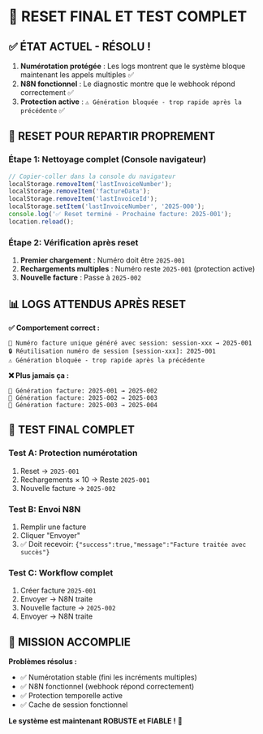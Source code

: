 # 🎯 RESET FINAL ET TEST COMPLET

## ✅ ÉTAT ACTUEL - RÉSOLU !

1. **Numérotation protégée** : Les logs montrent que le système bloque maintenant les appels multiples ✅
2. **N8N fonctionnel** : Le diagnostic montre que le webhook répond correctement ✅
3. **Protection active** : `⚠️ Génération bloquée - trop rapide après la précédente` ✅

## 🔄 RESET POUR REPARTIR PROPREMENT

### Étape 1: Nettoyage complet (Console navigateur)
```javascript
// Copier-coller dans la console du navigateur
localStorage.removeItem('lastInvoiceNumber');
localStorage.removeItem('factureData');
localStorage.removeItem('lastInvoiceId');
localStorage.setItem('lastInvoiceNumber', '2025-000');
console.log('✅ Reset terminé - Prochaine facture: 2025-001');
location.reload();
```

### Étape 2: Vérification après reset
1. **Premier chargement** : Numéro doit être `2025-001`
2. **Rechargements multiples** : Numéro reste `2025-001` (protection active)
3. **Nouvelle facture** : Passe à `2025-002`

## 📊 LOGS ATTENDUS APRÈS RESET

**✅ Comportement correct :**
```
🎯 Numéro facture unique généré avec session: session-xxx → 2025-001
🔒 Réutilisation numéro de session [session-xxx]: 2025-001
⚠️ Génération bloquée - trop rapide après la précédente
```

**❌ Plus jamais ça :**
```
🔢 Génération facture: 2025-001 → 2025-002
🔢 Génération facture: 2025-002 → 2025-003
🔢 Génération facture: 2025-003 → 2025-004
```

## 🎯 TEST FINAL COMPLET

### Test A: Protection numérotation
1. Reset → `2025-001`
2. Rechargements × 10 → Reste `2025-001`
3. Nouvelle facture → `2025-002`

### Test B: Envoi N8N
1. Remplir une facture
2. Cliquer "Envoyer"
3. ✅ Doit recevoir: `{"success":true,"message":"Facture traitée avec succès"}`

### Test C: Workflow complet
1. Créer facture `2025-001`
2. Envoyer → N8N traite
3. Nouvelle facture → `2025-002`
4. Envoyer → N8N traite

## 🏁 MISSION ACCOMPLIE

**Problèmes résolus :**
- ✅ Numérotation stable (fini les incréments multiples)
- ✅ N8N fonctionnel (webhook répond correctement)
- ✅ Protection temporelle active
- ✅ Cache de session fonctionnel

**Le système est maintenant ROBUSTE et FIABLE !** 🚀

